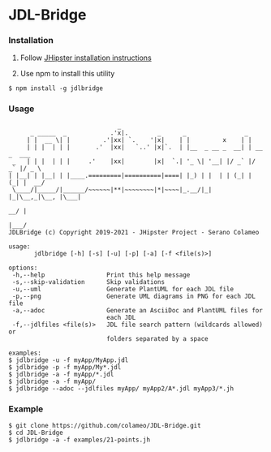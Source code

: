 [_metadata_:hash]: ec7019726e6d635c1be08e9ec8891c6fe73aeaf4d01a3c579ea4c649043f119e
# JDL-Bridge

### Installation
  
  1. Follow [JHipster installation instructions](https://www.jhipster.tech/installation/)
  
  2. Use npm to install this utility
  ```
  $ npm install -g jdlbridge
  ```

### Usage
```
                              _
      _ _____  _            .'x|.        _      _                _
     | |  __ \| |         .'|xx| `.    '|x|    | |         x    | |
     | | |  | | |       .'  |xx|   `..' |x|`.  | |__  _ __ _  __| | __ _  ___
 _   | | |  | | |     .'    |xx|        |x|  `.| '_ \| '__| |/ _` |/ _` |/ _ \
| |__| | |__| | |____.=========|==========|====| |_) | |  | | (_| | (_| |  __/
 \____/|_____/|______/~~~~~~|**|~~~~~~~~|*|~~~~|_.__/|_|  |_|\__,_|\__, |\___|
                                                                    __/ |
                                                                   |___/
JDLBridge (c) Copyright 2019-2021 - JHipster Project - Serano Colameo

usage:
       jdlbridge [-h] [-s] [-u] [-p] [-a] [-f <file(s)>]

options:
 -h,--help                 Print this help message
 -s,--skip-validation      Skip validations
 -u,--uml                  Generate PlantUML for each JDL file
 -p,--png                  Generate UML diagrams in PNG for each JDL file
 -a,--adoc                 Generate an AsciiDoc and PlantUML files for
                           each JDL
 -f,--jdlfiles <file(s)>   JDL file search pattern (wildcards allowed) or
                           folders separated by a space

examples:
$ jdlbridge -u -f myApp/MyApp.jdl
$ jdlbridge -p -f myApp/My*.jdl
$ jdlbridge -a -f myApp/*.jdl
$ jdlbridge -a -f myApp/
$ jdlbridge --adoc --jdlfiles myApp/ myApp2/A*.jdl myApp3/*.jh
```

### Example
```
$ git clone https://github.com/colameo/JDL-Bridge.git
$ cd JDL-Bridge
$ jdlbridge -a -f examples/21-points.jh
```

